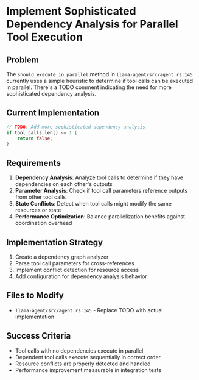 # Implement Sophisticated Dependency Analysis for Parallel Tool Execution

## Problem
The `should_execute_in_parallel` method in `llama-agent/src/agent.rs:145` currently uses a simple heuristic to determine if tool calls can be executed in parallel. There's a TODO comment indicating the need for more sophisticated dependency analysis.

## Current Implementation
```rust
// TODO: Add more sophisticated dependency analysis
if tool_calls.len() <= 1 {
    return false;
}
```

## Requirements
1. **Dependency Analysis**: Analyze tool calls to determine if they have dependencies on each other's outputs
2. **Parameter Analysis**: Check if tool call parameters reference outputs from other tool calls
3. **State Conflicts**: Detect when tool calls might modify the same resources or state
4. **Performance Optimization**: Balance parallelization benefits against coordination overhead

## Implementation Strategy
1. Create a dependency graph analyzer
2. Parse tool call parameters for cross-references
3. Implement conflict detection for resource access
4. Add configuration for dependency analysis behavior

## Files to Modify
- `llama-agent/src/agent.rs:145` - Replace TODO with actual implementation

## Success Criteria
- Tool calls with no dependencies execute in parallel
- Dependent tool calls execute sequentially in correct order
- Resource conflicts are properly detected and handled
- Performance improvement measurable in integration tests